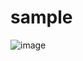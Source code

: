# sample

![image](https://user-images.githubusercontent.com/11713592/226877884-bd097d66-5480-44be-a6f1-c1e374f70b3c.png)
